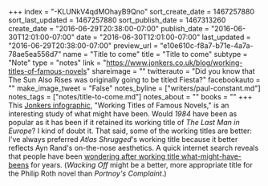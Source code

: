 +++
index = "-KLUNkV4qdMOhayB9Qno"
sort_create_date = 1467257880
sort_last_updated = 1467257880
sort_publish_date = 1467313260
create_date = "2016-06-29T20:38:00-07:00"
publish_date = "2016-06-30T12:01:00-07:00"
date = "2016-06-30T12:01:00-07:00"
last_updated = "2016-06-29T20:38:00-07:00"
preview_url = "e10e610c-f8a7-b71e-4a7a-78ae5ea556d7"
name = "Title to come"
title = "Title to come"
subtype = "Note"
type = "notes"
link = "https://www.jonkers.co.uk/blog/working-titles-of-famous-novels"
shareimage = ""
twitterauto = "Did you know that The Sun Also Rises was originally going to be titled Fiesta?"
facebookauto = ""
make_image_tweet = "False"
notes_byline = ["writers/paul-constant.md"]
notes_tags = ["notes/title-to-come.md"]
notes_about = ""
books = ""
+++
This [Jonkers infographic](https://www.jonkers.co.uk/blog/working-titles-of-famous-novels), "Working Titles of Famous Novels," is an interesting study of what might have been. Would *1984* have been as popular as it has been if it retained its working title of *The Last Man in Europe*? I kind of doubt it. That said, some of the working titles are better: I've always preferred *Atlas Shrugged*'s working title because it better reflects Ayn Rand's on-the-nose aesthetics. A quick internet search reveals that people have been [wondering after working title what-might-have-beens](http://www.huffingtonpost.com/2013/05/21/classic-books-original-titles-_n_3311784.html) for years. (*Wacking Off* might be a better, more appropriate title for the Philip Roth novel than *Portnoy's Complaint*.)